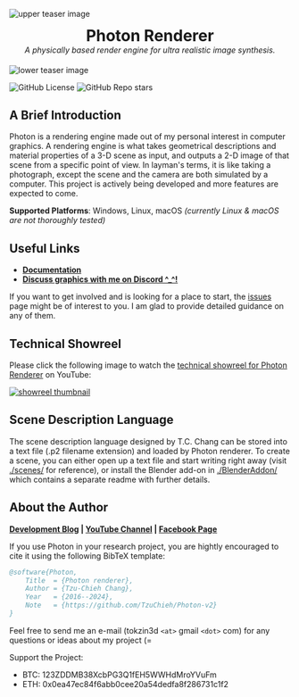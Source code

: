 ![upper teaser image](https://tzuchieh.github.io/images/photon_v2/teaser_upper.jpg)

[//]: # (not using h4 for small text when doxygen can correctly center-align p text)
[//]: # (not using deprecated html tags when github can correctly handle them)

<h1 align="center" style="margin-top: 0px; margin-bottom: 0px;">Photon Renderer</h1>
<h4 align="center" style="margin-top: 0px; font-weight: normal; font-style: italic;"><i>A physically based render engine for ultra realistic image synthesis.</i></h4>

![lower teaser image](https://tzuchieh.github.io/images/photon_v2/teaser_lower.jpg)

<p float="middle">
	<img alt="GitHub License" src="https://img.shields.io/github/license/TzuChieh/Photon-v2">
	<img alt="GitHub Repo stars" src="https://img.shields.io/github/stars/TzuChieh/Photon-v2">
</p>

## A Brief Introduction

Photon is a rendering engine made out of my personal interest in computer graphics. A rendering engine is what takes geometrical descriptions and material properties of a 3-D scene as input, and outputs a 2-D image of that scene from a specific point of view. In layman's terms, it is like taking a photograph, except the scene and the camera are both simulated by a computer. This project is actively being developed and more features are expected to come.

**Supported Platforms**: Windows, Linux, macOS *(currently Linux & macOS are not thoroughly tested)*

## Useful Links

* [**Documentation**](https://tzuchieh.github.io/Photon-v2-site/engine_docs/v2.0.0-beta/Photon/html/index.html)
* [**Discuss graphics with me on Discord ^_^!**](https://discord.gg/tqkdSDt)

If you want to get involved and is looking for a place to start, the [issues](https://github.com/TzuChieh/Photon-v2/issues) page might be of interest to you. I am glad to provide detailed guidance on any of them.

## Technical Showreel

Please click the following image to watch the [technical showreel for Photon Renderer](https://www.youtube.com/watch?v=yieawWJ31pw) on YouTube:

[![showreel thumbnail](https://tzuchieh.github.io/images/gallery/showreel_thumbnail.jpg)](https://www.youtube.com/watch?v=yieawWJ31pw)

## Scene Description Language

The scene description language designed by T.C. Chang can be stored into a text file (.p2 filename extension) and loaded by Photon renderer. To create a scene, you can either open up a text file and start writing right away (visit [./scenes/](https://github.com/TzuChieh/Photon-v2/tree/master/scenes) for reference), or install the Blender add-on in [./BlenderAddon/](https://github.com/TzuChieh/Photon-v2/tree/master/BlenderAddon) which contains a separate readme with further details.

## About the Author

**[Development Blog](https://tzuchieh.github.io/blog.html) | [YouTube Channel](https://www.youtube.com/channel/UCKdlogjqjuFsuv06wajp-2g) | [Facebook Page](https://www.facebook.com/tccthedeveloper/)**

If you use Photon in your research project, you are hightly encouraged to cite it using the following BibTeX template:

```bibtex
@software{Photon,
	Title  = {Photon renderer},
	Author = {Tzu-Chieh Chang},
	Year   = {2016--2024},
	Note   = {https://github.com/TzuChieh/Photon-v2}
} 
```

Feel free to send me an e-mail (tokzin3d `<at>` gmail `<dot>` com) for any questions or ideas about my project (= <br />

Support the Project:

* BTC: 123ZDDMB38XcbPG3Q1fEH5WWHdMroYVuFm
* ETH: 0x0ea47ec84f6abb0cee20a54dedfa8f286731c1f2

